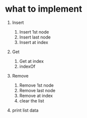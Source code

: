 # what to implement

1.  Insert

    1. Insert 1st node
    2. Insert last node
    3. Insert at index

2.  Get

    1. Get at index
    2. indexOf

3.  Remove

    1. Remove 1st node
    2. Remove last node
    3. Remove at index
    4. clear the list

4.  print list data
